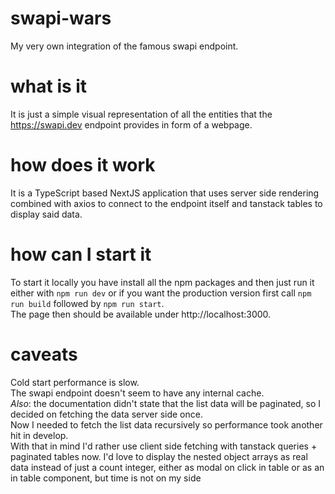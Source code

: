 # swapi-wars

My very own integration of the famous swapi endpoint.

# what is it

It is just a simple visual representation of all the entities that the https://swapi.dev endpoint provides in form of a
webpage.

# how does it work

It is a TypeScript based NextJS application that uses server side rendering combined with axios to connect to the
endpoint itself and tanstack tables to display said data.

# how can I start it

To start it locally you have install all the npm packages and then just run it either with `npm run dev` or if you want
the production version first call `npm run build` followed by `npm run start`.  
The page then should be available under http://localhost:3000.

# caveats

Cold start performance is slow.  
The swapi endpoint doesn't seem to have any internal cache.  
*Also*: the documentation didn't state that the list data will be paginated, so I decided on fetching the data server
side once.  
Now I needed to fetch the list data recursively so performance took another hit in develop.  
With that in mind I'd rather use client side fetching with tanstack queries + paginated tables now.
I'd love to display the nested object arrays as real data instead of just a count integer, either as modal on click in
table or as an in table component, but time is not on my side
